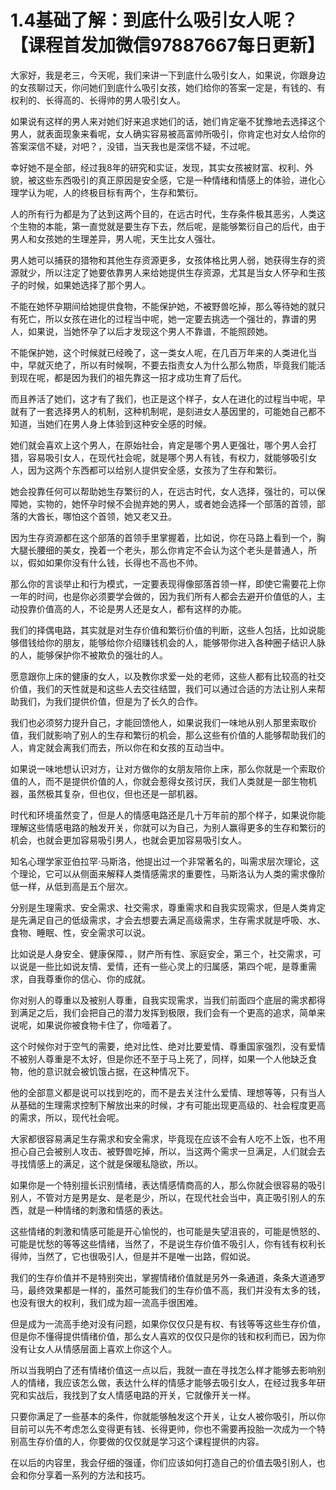 # 1.4基础了解：到底什么吸引女人呢？【课程首发加微信97887667每日更新】

大家好，我是老三，今天呢，我们来讲一下到底什么吸引女人，如果说，你跟身边的女孩聊过天，你问她们到底什么吸引女孩，她们给你的答案一定是，有钱的、有权利的、长得高的、长得帅的男人吸引女人。

如果说有这样的男人来对她们好来追求她们的话，她们肯定毫不犹豫地去选择这个男人，就表面现象来看呢，女人确实容易被高富帅所吸引，你肯定也对女人给你的答案深信不疑，对吧？，没错，当天我也是深信不疑，不过呢。

幸好她不是全部，经过我8年的研究和实证，发现，其实女孩被财富、权利、外貌，被这些东西吸引的真正原因是安全感，它是一种情绪和情感上的体验，进化心理学认为呢，人的终极目标有两个，生存和繁衍。

人的所有行为都是为了达到这两个目的，在远古时代，生存条件极其恶劣，人类这个生物的本能，第一直觉就是要生存下去，然后呢，是能够繁衍自己的后代，由于男人和女孩她的生理差异，男人呢，天生比女人强壮。

男人她可以捕获的猎物和其他生存资源更多，女孩体格比男人弱，她获得生存的资源就少，所以注定了她要依靠男人来给她提供生存资源，尤其是当女人怀孕和生孩子的时候，如果她选择了那个男人。

不能在她怀孕期间给她提供食物，不能保护她，不被野兽吃掉，那么等待她的就只有死亡，所以女孩在进化的过程当中呢，她一定要去挑选一个强壮的，靠谱的男人，如果说，当她怀孕了以后才发现这个男人不靠谱，不能照顾她。

不能保护她，这个时候就已经晚了，这一类女人呢，在几百万年来的人类进化当中，早就灭绝了，所以有时候啊，不要去指责女人为什么那么物质，毕竟我们能活到现在呢，都是因为我们的祖先靠这一招才成功生育了后代。

而且养活了她们，这才有了我们，也正是这个样子，女人在进化的过程当中呢，早就有了一套选择男人的机制，这种机制呢，是刻进女人基因里的，可能她自己都不知道，当她们在男人身上体验到这种安全感的时候。

她们就会喜欢上这个男人，在原始社会，肯定是哪个男人更强壮，哪个男人会打猎，容易吸引女人，在现代社会呢，就是哪个男人有钱，有权力，就能够吸引女人，因为这两个东西都可以给别人提供安全感，女孩为了生存和繁衍。

她会投靠任何可以帮助她生存繁衍的人，在远古时代，女人选择，强壮的，可以保障她，实物的，她怀孕时候不会抛弃她的男人，或者她会选择一个部落的首领，部落的大酋长，哪怕这个首领，她又老又丑。

因为生存资源都在这个部落的首领手里掌握着，比如说，你在马路上看到一个，胸大腿长腰细的美女，挽着一个老头，那么你肯定不会认为这个老头是普通人，所以，假如如果你没有什么钱，长得也不高也不帅。

那么你的言谈举止和行为模式，一定要表现得像部落首领一样，即使它需要花上你一年的时间，也是你必须要学会做的，因为我们所有人都会去避开价值低的人，主动投靠价值高的人，不论是男人还是女人，都有这样的办能。

我们的择偶电路，其实就是对生存价值和繁衍价值的判断，这些人包括，比如说能够借钱给你的朋友，能够给你介绍赚钱机会的人，能够带你进入各种圈子结识人脉的人，能够保护你不被欺负的强壮的人。

愿意跟你上床的健康的女人，以及教你求爱一处的老师，这些人都有比较高的社交价值，我们的天性就是和这些人去交往结盟，我们可以通过合适的方法让别人来帮助我们，为我们提供价值，但是为了长久的合作。

我们也必须努力提升自己，才能回馈他人，如果说我们一味地从别人那里索取价值，我们就影响了别人的生存和繁衍的机会，那么这些有价值的人能够帮助我们的人，肯定就会离我们而去，所以你在和女孩的互动当中。

如果说一味地想认识对方，让对方做你的女朋友陪你上床，那么你就是一个索取价值的人，而不是提供价值的人，你就会惹得女孩讨厌，我们人类就是一部生物机器，虽然极其复杂，但也仪，但也还是一部机器。

时代和环境虽然变了，但是人的情感电路还是几十万年前的那个样子，如果说你能理解这些情感电路的触发开关，你就可以为自己，为别人赢得更多的生存和繁衍的机会，也就会更加容易吸引男人，也就会更加容易吸引女人。

知名心理学家亚伯拉罕·马斯洛，他提出过一个非常著名的，叫需求层次理论，这个理论，它可以从侧面来解释人类情感需求的重要性，马斯洛认为人类的需求像阶低一样，从低到高是五个层次。

分别是生理需求、安全需求、社交需求，尊重需求和自我实现需求，但是人类肯定是先满足自己的低级需求，才会去想要去满足高级需求，生存需求就是呼吸、水、食物、睡眠、性，安全需求可以说。

比如说是人身安全、健康保障、，财产所有性、家庭安全，第三个，社交需求，可以说是一些比如说友情、爱情，还有一些心灵上的归属感，第四个呢，是尊重需求，自我尊重你的信心、你的成就。

你对别人的尊重以及被别人尊重，自我实现需求，当我们前面四个底层的需求都得到满足之后，我们会把自己的潜力发挥到极限，我们会有一个更高的追求，简单来说呢，如果说你被食物卡住了，你噎着了。

这个时候你对于空气的需要，绝对比性、绝对比要爱情、尊重国家强烈，没有爱情不被别人尊重是不太好，但是你还不至于马上死了，同样，如果一个人他缺乏食物，他的意识就会被饥饿占据，在这种情况下。

他的全部意义都是说可以找到吃的，而不是去关注什么爱情、理想等等，只有当人从基础的生理需求控制下解放出来的时候，才有可能出现更高级的、社会程度更高的需求，所以，现代社会呢。

大家都很容易满足生存需求和安全需求，毕竟现在应该不会有人吃不上饭，也不用担心自己会被别人攻击、被野兽吃掉，所以，当这两个需求一旦满足，人们就会去寻找情感上的满足，这个就是保暖私隐欲，所以。

如果你是一个特别擅长识别情绪，表达情感情商高的人，那么你就会很容易的吸引别人，不管对方是男是女、是老是少，所以，在现代社会当中，真正吸引别人的东西，就是一种情绪的刺激和情感的表达。

这些情绪的刺激和情感可能是开心愉悦的，也可能是失望沮丧的，可能是愤怒的、可能是忧愁的等等这些情绪，当然了，不是说生存价值不吸引人，你有钱有权利长得帅，当然了，它也很吸引人，但是并不是唯一出路，假如说。

我们的生存价值并不是特别突出，掌握情绪价值就是另外一条通道，条条大道通罗马，最终效果都是一样的，虽然可能我们的生存价值不高，我们并没有太多的钱，也没有很大的权利，我们成为超一流高手很困难。

但是成为一流高手绝对没有问题，如果你仅仅只是有权、有钱等等这些生存价值，但是你不懂得提供情绪价值，那么女人喜欢的仅仅只是你的钱和权利而已，因为你没有让女人从情感层面上喜欢上你这个人。

所以当我明白了还有情绪价值这一点以后，我就一直在寻找怎么样才能够去影响别人的情绪，我应该怎么做，表达什么样的情感才能够去吸引女人，在经过我多年研究和实战后，我找到了女人情感电路的开关，它就像开关一样。

只要你满足了一些基本的条件，你就能够触发这个开关，让女人被你吸引，所以你目前可以先不考虑怎么变得更有钱、长得更帅，你也不需要再投胎一次成为一个特别高生存价值的人，你要做的仅仅就是学习这个课程提供的内容。

在以后的内容里，我会仔细的强谨，你们应该如何打造自己的价值去吸引别人，也会和你分享着一系列的方法和技巧。